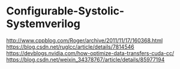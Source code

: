 # Configurable-Systolic-Systemverilog
http://www.cppblog.com/Roger/archive/2011/11/17/160368.html
https://blog.csdn.net/ruglcc/article/details/7814546
https://devblogs.nvidia.com/how-optimize-data-transfers-cuda-cc/
https://blog.csdn.net/weixin_34378767/article/details/85977194
